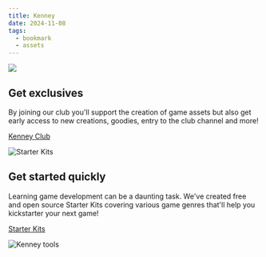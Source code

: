```yaml
---
title: Kenney
date: 2024-11-08
tags:
  - bookmark
  - assets
---
```

![](https://www.kenney.nl/data/img/frontpage-kenney-club.svg)

## Get exclusives

By joining our club you'll support the creation of game assets but also get early access to new creations, goodies, entry to the club channel and more!

[Kenney Club](https://www.patreon.com/kenney)

![Starter Kits](https://www.kenney.nl/data/img/frontpage-starter-kits.png)

## Get started quickly

Learning game development can be a daunting task. We've created free and open source Starter Kits covering various game genres that'll help you kickstarter your next game!

[Starter Kits](https://www.kenney.nl/starter-kits)

![Kenney tools](https://www.kenney.nl/data/img/frontpage-tools.png)